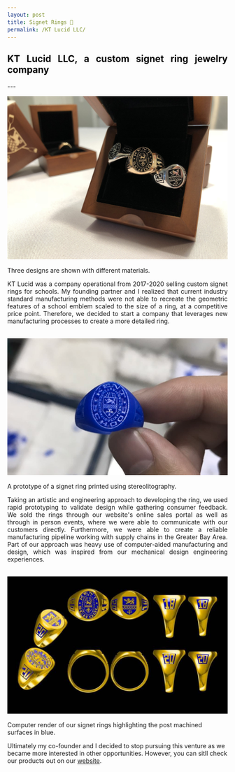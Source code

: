 ```yaml
---
layout: post
title: Signet Rings 💍
permalink: /KT Lucid LLC/
---
```


<h2 style="color: #5e9ca0; text-align: justify;"><span style="color: #000000;">
  KT Lucid LLC, a custom signet ring jewelry company
</span></h2>
---
<p align="left">
  <img width="700" height="auto" src="/assets/rings.jpeg">
  <figcaption>Three designs are shown with different materials. </figcaption>
</p>

<div align="justify">
KT Lucid was a company operational from 2017-2020 selling custom signet rings for schools.
My founding partner and I realized that current industry standard manufacturing methods were not able to recreate the geometric features of a school emblem scaled to the size of a ring, at a competitive price point.
Therefore, we decided to start a company that leverages new manufacturing processes to create a more detailed ring.
</div>

<br />

<p align="left">
  <img width="700" height="auto" src="/assets/3d_print.png">
  <figcaption> A prototype of a signet ring printed using stereolitography. </figcaption>
</p>

<div align="justify">
Taking an artistic and engineering approach to developing the ring, we used rapid prototyping to validate design while gathering consumer feedback.
We sold the rings through our website's online sales portal as well as through in person events, where we were able to communicate with our customers directly.
Furthermore, we were able to create a reliable manufacturing pipeline working with supply chains in the Greater Bay Area.
Part of our approach was heavy use of computer-aided manufacturing and design, which was inspired from our mechanical design engineering experiences.
</div>

<br />

<p align="left">
  <img width="700" height="auto" src="/assets/ring_cad.PNG">
  <figcaption>Computer render of our signet rings highlighting the post machined surfaces in blue.</figcaption>
</p>

Ultimately my co-founder and I decided to stop pursuing this venture as we became more interested in other opportunities.
However, you can sitll check our products out on our [website](https://www.ktlucid.com).
